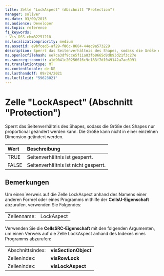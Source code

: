 ```yaml
---
title: Zelle "LockAspect" (Abschnitt "Protection")
manager: soliver
ms.date: 03/09/2015
ms.audience: Developer
ms.topic: reference
f1_keywords:
- Vis_DSS.chm82251218
ms.localizationpriority: medium
ms.assetid: e9bfced5-af29-f86c-8604-44ec9a573229
description: Sperrt das Seitenverhältnis des Shapes, sodass die Größe des Shapes nur proportional geändert werden kann. Die Größe kann nicht in einer einzelnen Dimension geändert werden.
ms.openlocfilehash: ee7ca3df9cce5f11a83fb8665d9db93d21f3c27e
ms.sourcegitcommit: a1d9041c20256616c9c183f7d1049142a7ac6991
ms.translationtype: MT
ms.contentlocale: de-DE
ms.lasthandoff: 09/24/2021
ms.locfileid: "59628021"
---
```

# <a name="lockaspect-cell-protection-section"></a>Zelle "LockAspect" (Abschnitt "Protection")

Sperrt das Seitenverhältnis des Shapes, sodass die Größe des Shapes nur proportional geändert werden kann. Die Größe kann nicht in einer einzelnen Dimension geändert werden.
  
|**Wert**|**Beschreibung**|
|:-----|:-----|
| TRUE  <br/> | Seitenverhältnis ist gesperrt.  <br/> |
| FALSE  <br/> | Seitenverhältnis ist nicht gesperrt.  <br/> |
   
## <a name="remarks"></a>Bemerkungen

Um einen Verweis auf die Zelle LockAspect anhand des Namens einer anderen Formel oder eines Programms mithilfe der **CellsU-Eigenschaft** abzurufen, verwenden Sie Folgendes: 
  
|||
|:-----|:-----|
| Zellenname:  <br/> | LockAspect  <br/> |
   
Verwenden Sie die **CellsSRC-Eigenschaft** mit den folgenden Argumenten, um einen Verweis auf die Zelle LockAspect anhand des Indexes eines Programms abzurufen: 
  
|||
|:-----|:-----|
| Abschnittsindex:  <br/> |**visSectionObject** <br/> |
| Zeilenindex:  <br/> |**visRowLock** <br/> |
| Zellenindex:  <br/> |**visLockAspect** <br/> |
   

